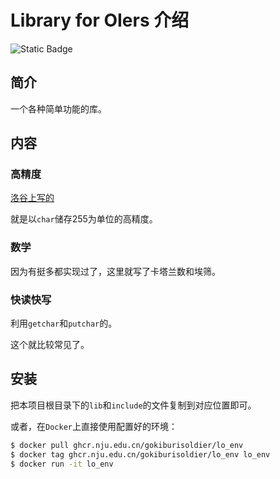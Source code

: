 # Library for OIers 介绍

![Static Badge](https://img.shields.io/badge/g%2B%2B-11.4.0-blue)

## 简介

一个各种简单功能的库。

## 内容

### 高精度

[洛谷上写的](https://www.luogu.com.cn/article/erudth23)

就是以`char`储存255为单位的高精度。

### 数学

因为有挺多都实现过了，这里就写了卡塔兰数和埃筛。

### 快读快写

利用`getchar`和`putchar`的。

这个就比较常见了。

## 安装

把本项目根目录下的`lib`和`include`的文件复制到对应位置即可。

或者，在`Docker`上直接使用配置好的环境：
```bash
$ docker pull ghcr.nju.edu.cn/gokiburisoldier/lo_env
$ docker tag ghcr.nju.edu.cn/gokiburisoldier/lo_env lo_env
$ docker run -it lo_env
```
